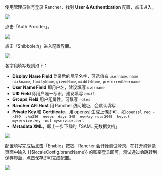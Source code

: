 <IntegrationDetailCard title="配置 Rancher">

使用管理员账号登录 Rancher，找到 **User & Authentication** 配置，点击进入。

![](~@imagesZhCn/integration/rancher/2-1.png)

点击「Auth Provider」。

![](~@imagesZhCn/integration/rancher/2-2.png)

点击「Shibboleth」进入配置界面。

![](~@imagesZhCn/integration/rancher/2-3.png)

各字段填写规则如下：

- **Display Name Field** 登录后的展示名字，可选值有 `username`, `name`, `nickname`, `familyName`, `givenName`, `middleName`, `preferredUsername`
- **User Name Field** 即用户名，建议填写 `username`
- **UID Field** 即用户唯一标识，建议填写 `email`
- **Groups Field** 用户组属性，可填写 `roles`
- **Rancher API Host** 用 Rancher 访问地址，会默认填写
- **Private Key** 和 **Certificate**，用 openssl 生成上传即可，如 `openssl req -x509 -sha256 -nodes -days 365 -newkey rsa:2048 -keyout myservice.key -out myservice.cert`
- **Metadata XML**，即上一步下载的「SAML 元数据文档」

![](~@imagesZhCn/integration/rancher/2-4.png)

配置填写完成后点击「Enable」按钮，Rancher 会开始测试登录，在打开的登录页面中输入 {{$localeConfig.brandName}} 的账密登录即可，测试通过会跳转到保存界面，点击保存即可完成配置。

![](~@imagesZhCn/integration/rancher/2-5.png)

</IntegrationDetailCard>
